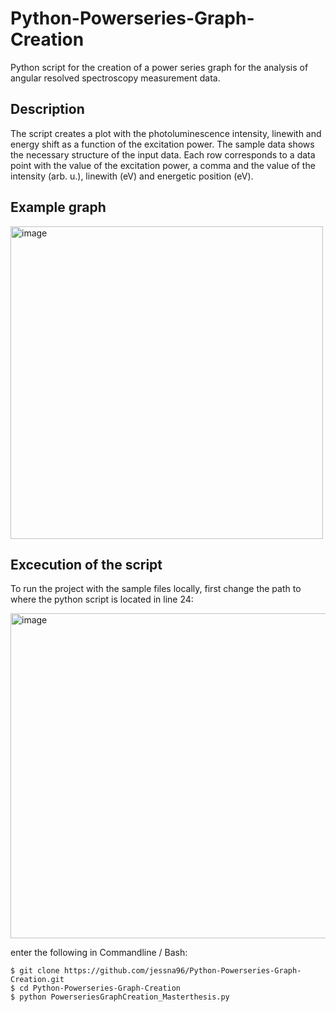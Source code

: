 # Python-Powerseries-Graph-Creation
Python script for the creation of a power series graph for the analysis of angular resolved spectroscopy measurement data.

## Description
The script creates a plot with the photoluminescence intensity, linewith and energy shift as a function of the excitation power. 
The sample data shows the necessary structure of the input data. Each row corresponds to a data point with the value of the excitation power, a comma
and the value of the intensity (arb. u.), linewith (eV) and energetic position (eV). 

## Example graph

<img width="500" alt="image" src="https://user-images.githubusercontent.com/35634254/189532544-ceae704b-aa7a-4add-bf99-f1e4539472e6.png">

## Excecution of the script

To run the project with the sample files locally, first change the path to where the python script is located in line 24:

<img width="520" alt="image" src="https://user-images.githubusercontent.com/35634254/189532535-40b70686-c6a0-4e28-bdb3-223a7ed605ed.png">


enter the following in Commandline / Bash:

```console
$ git clone https://github.com/jessna96/Python-Powerseries-Graph-Creation.git
$ cd Python-Powerseries-Graph-Creation
$ python PowerseriesGraphCreation_Masterthesis.py
```
